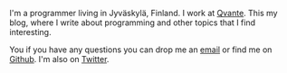 I'm a programmer living in Jyväskylä, Finland. I work at [Qvante](http://www.qvantel.com). This my
blog, where I write about programming and other topics that I find interesting.

You if you have any questions you can drop me an [email](mailto:ane@iki.fi) or find me
on [Github](https://github.com/ane). I'm also on [Twitter](https://twitter.com/anewtf).

